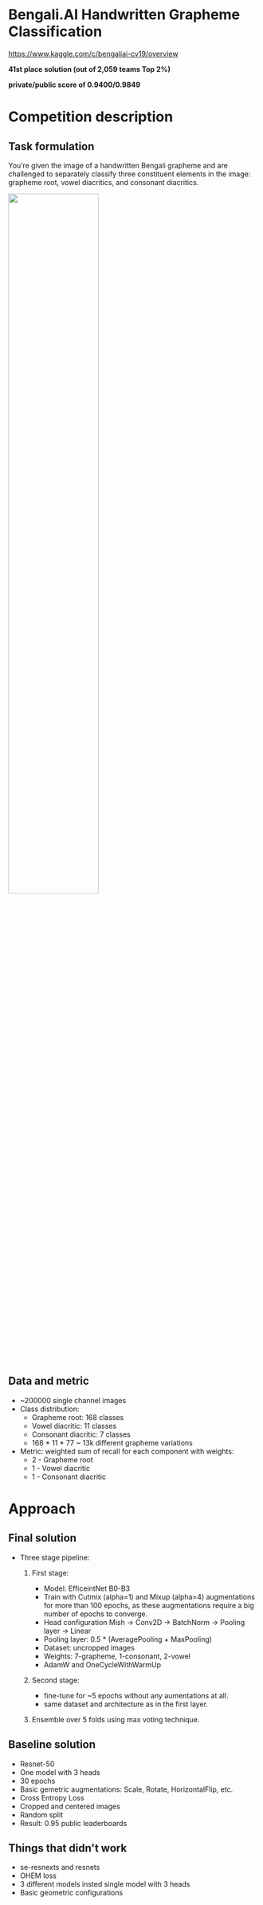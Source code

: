 
# Bengali.AI Handwritten Grapheme Classification
https://www.kaggle.com/c/bengaliai-cv19/overview

**41st place solution (out of 2,059 teams Top 2%)**

**private/public score of 0.9400/0.9849**

# Competition description

## Task formulation
You’re given the image of a handwritten Bengali grapheme and are challenged to separately classify three constituent elements in the image: grapheme root, vowel diacritics, and consonant diacritics.

<img src="https://www.googleapis.com/download/storage/v1/b/kaggle-user-content/o/inbox%2F1095143%2Fa9a48686e3f385d9456b59bf2035594c%2Fdesc.png?generation=1576531903599785&alt=media" width="60%" height="60%" align="center">

## Data and metric 

* ~200000 single channel images
* Class distribution: 
    * Grapheme root: 168 classes
    * Vowel diacritic: 11 classes
    * Consonant diacritic: 7 classes
    * 168 * 11 * 77 ~ 13k different grapheme variations
* Metric: weighted sum of recall for each component with weights:
  * 2 - Grapheme root
  * 1 - Vowel diacritic
  * 1 - Consonant diacritic

# Approach

## Final solution
* Three stage pipeline:
   1. First stage: 
       * Model: EfficeintNet B0-B3
       * Train with Cutmix (alpha=1) and Mixup (alpha=4) augmentations for more than 100 epochs, as these augmentations require a big number of epochs to converge.
       * Head configuration Mish -> Conv2D -> BatchNorm -> Pooling layer -> Linear
       * Pooling layer: 0.5 * (AveragePooling + MaxPooling)
       * Dataset: uncropped images
       * Weights: 7-grapheme, 1-consonant, 2-vowel
       * AdamW and OneCycleWithWarmUp

   2. Second stage: 
      * fine-tune for ~5 epochs without any aumentations at all.
      * same dataset and architecture as in the first layer.

   3. Ensemble over 5 folds using max voting technique.

## Baseline solution

* Resnet-50
* One model with 3 heads
* 30 epochs
* Basic gemetric augmentations: Scale, Rotate, HorizontalFlip, etc.
* Cross Entropy Loss
* Cropped and centered images
* Random split
* Result: 0.95 public leaderboards

## Things that didn't work
* se-resnexts and resnets
* OHEM loss
* 3 different models insted single model with 3 heads
* Basic geometric configurations

